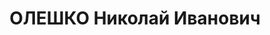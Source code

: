 ---
title: ОЛЕШКО Николай Иванович
description: "1899 г.р., украинец, интендант 3 ранга, нач. продснабжения отдельного\
  \ батальона связи 75 СД ХВО. \n  Арестован 28.09.1937. \n  ВКВС - 02.04.1938, ВМН.\
  \ Расстрелян 02.04.1938"
---